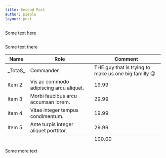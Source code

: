 ```yaml
---
title: Second Post
author: pieplu
layout: post
---
```


Some text here

<span class="image right"><img src="{{ 'assets/images/pic03.jpg' | relative_url }}" alt="" /></span>

Some text there

<div class="table-wrapper">
  <table>
    <thead>
      <tr>
        <th>Name</th>
        <th>Role</th>
        <th>Comment</th>
      </tr>
    </thead>
    <tbody>
      <tr>
        <td>_TotaS_</td>
        <td>Commander</td>
        <td>THE guy that is trying to make us one big familly 😉</td>
      </tr>
      <tr>
        <td>Item 2</td>
        <td>Vis ac commodo adipiscing arcu aliquet.</td>
        <td>19.99</td>
      </tr>
      <tr>
        <td>Item 3</td>
        <td> Morbi faucibus arcu accumsan lorem.</td>
        <td>29.99</td>
      </tr>
      <tr>
        <td>Item 4</td>
        <td>Vitae integer tempus condimentum.</td>
        <td>19.99</td>
      </tr>
      <tr>
        <td>Item 5</td>
        <td>Ante turpis integer aliquet porttitor.</td>
        <td>29.99</td>
      </tr>
    </tbody>
    <tfoot>
      <tr>
        <td colspan="2"></td>
        <td>100.00</td>
      </tr>
    </tfoot>
  </table>
</div>

Some more text
